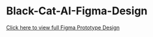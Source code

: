 # Black-Cat-AI-Figma-Design


[Click here to view full Figma Prototype Design]([https://www.figma.com/proto/TJx6cQQYnidcZsBZKpdM5n/Interview?node-id=15-3968&t=5mXzAseWWwa1rBEC-1])
